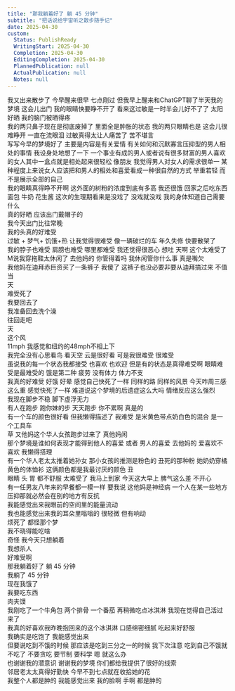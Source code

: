 ```yaml
---
title: "那我躺着好了 躺 45 分钟"
subtitle: "把话说给宇宙听之散步随手记"
date: 2025-04-30
custom:
  Status: PublishReady
  WritingStart: 2025-04-30
  Completion: 2025-04-30
  EditingCompletion: 2025-04-30
  PlannedPublication: null
  ActualPublication: null
  Notes: null
---          
```

我又出来散步了 今早醒来很早 七点刚过 但我早上醒来和ChatGPT聊了半天我的梦境 这会儿出门 我的眼睛快要睁不开了 看来这过敏是一时半会儿好不了了 太阳好晒 我的脑门被晒得疼           
我的两只鼻子现在是彻底废掉了 里面全是肿胀的状态 我的两只眼睛也是 这会儿很难睁开 一直在流眼泪 过敏真得太让人痛苦了 苦不堪言          
写写今早的梦境好了 主要是内容是有关爱情 有关如何和沉默寡言压抑型的男人相处的事情 我设身处地想了一下 一个事业有成的男人或者说有很多财富的男人喜欢的女人其中一盒点就是相处起来很轻松 像朋友 我觉得男人对女人的需求很单一 某种程度上来说女人应该把和男人的相处和喜爱看成一种很自然的方式 举重若轻 而不是展示全部的自己          
我的眼睛真得睁不开啊 这外面的树粉的浓度到底有多高 我还很饿 回家之后吃东西 面包 牛奶 花生酱 这次的生理期看来是没戏了 没戏就没戏 我的身体知道自己需要什么          
真的好晒 应该出门戴帽子的           
我今天出门比往常晚          
我的头真的好难受          
过敏 + 梦气+ 饥饿+热 让我觉得很难受 像一辆破烂的车 年久失修 快要散架了          
我的脖子也难受 肩膀也难受 哪里都难受 我还觉得很恶心 想吐 天啊 这个太难受了          
M说我穿拖鞋太休闲了 去他妈的 你管得着吗 我休闲管你什么事 真是嘴欠          
我他妈在迪拜赤巨资买了一条裤子 我傻了 这裤子也没必要非要从迪拜搞过来 不值当          
天        
难受死了        
我要回去了        
我准备回去洗个澡           
往回走吧        
天        
这个风        
11mph 我感觉和纽约的48mph不相上下          
我完全没有心思看鸟 看天空 云是很好看 可是我很难受 很难受        
虽说我的每一个状态我都接受 也喜欢 也欢迎 但是有的状态是真得难受啊 眼睛难受是最难受的 饿是第二种 疲劳 没有体力 体力不支          
我真的好难受 好饿 好晕 感觉自己快死了一样 同样的路 同样的风景 今天咋周三感这么重 感觉快死了一样 难道说这个梦境的后遗症这么大吗 情绪反应这么强烈          
我现在脚步不稳 脚下虚浮无力          
有人在跑步 跑你妹的步 天天跑步 你不累啊 真是的          
有一个车的颜色很好看 但我懒得描述了 我难受 是米黄色带点奶白色的混合 是一个工具车          
草 又他妈这个华人女孩跑步过来了 真他妈闲          
那个梦境是谁如何表现才能得到他人的喜爱 或者 男人的喜爱 去他妈的 爱喜欢不喜欢 我懒得搭理          
有一个华人老太太推着她孙女 那小女孩的推测是粉色的 丑死的那种粉 她奶奶穿橘黄色的体恤衫 这俩颜色都是我最讨厌的颜色 丑          
眼睛 头 胃 都不舒服 太难受了 我马上到家 今天这大早上 脾气这么差 不开心           
有一任男友八年来的早餐都一模一样 要我说 这他妈是神经病 一个人在某一些地方压抑那就必然会在别的地方有反抗          
我能感觉出来我眼前的空间里的能量流动        
我也能感觉出来我的耳朵里嗡嗡的 很轻微 但有响动          
烦死了 都怪那个梦           
我不晓得能吃啥          
奇怪 我今天只想躺着          
我想杀人          
好难受啊          
那我躺着好了 躺 45 分钟          
我躺了 45 分钟        
现在我饿了        
我要吃东西        
肉夹馍        
我刚吃了一个牛角包 两个排骨 一个番茄 再稍微吃点冰淇淋 我现在觉得自己活过来了          
我真的好喜欢我昨晚抱回来的这个冰淇淋 口感绵密细腻 吃起来好舒服          
我确实是吃饱了 我能感觉出来          
但要说吃到不饿的时候 那应该是吃到三分之一的时候 我下次注意 吃到自己不饿就不吃了 不要贪吃 要节制 要科学 嗯 就这么办          
也谢谢我的潜意识 谢谢我的梦境 你们都给我提供了很好的线索          
邻居老太太真得好勤快 今早不到七点就在收拾她的花          
我整个人都是肿的 我能感觉出来 我的脸啊 手啊 都是肿的          
      